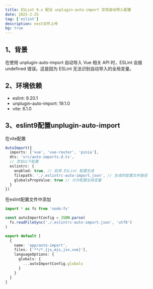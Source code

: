 ```yaml
---
title: ESLint 9.x 配合 unplugin-auto-import 实现自动导入配置
date: 2025-2-25
tag: ['eslint']
description: nest文件上传
bg: true
---
```


## 1、背景
在使用 unplugin-auto-import 自动导入 Vue 相关 API 时，ESLint 会报 undefined 错误。这是因为 ESLint 无法识别自动导入的全局变量。

## 2、环境依赖
- eslint: 9.20.1
- unplugin-auto-import: 19.1.0
- vite: 6.1.0

## 3、eslint9配置unplugin-auto-import
在vite配置
```ts
AutoImport({
  imports: ['vue', 'vue-router', 'pinia'],
  dts: 'src/auto-imports.d.ts',
  // 添加以下配置
  eslintrc: {
    enabled: true, // 启用 ESLint 配置生成
    filepath: './.eslintrc-auto-import.json', // 生成的配置文件路径
    globalsPropValue: true // 允许配置全局变量
  }
})
```
在eslint配置文件中添加
```ts
import * as fs from 'node:fs'

const autoImportConfig = JSON.parse(
  fs.readFileSync('./.eslintrc-auto-import.json', 'utf8')
)

export default [
  {
    name: 'app/auto-import',
    files: ['**/*.{js,mjs,jsx,vue}'],
    languageOptions: {
      globals: {
        ...autoImportConfig.globals
      }
    }
  }
]
```
